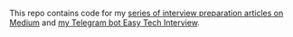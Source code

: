 This repo contains code for my [series of interview preparation articles on Medium](https://medium.com/@marizombie) and [my Telegram bot Easy Tech Interview](https://t.me/easy_tech_interview_bot). 
